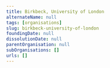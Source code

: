 ```yaml
---
title: Birkbeck, University of London
alternateName: null
tags: [organisations]
slug: birkbeck-university-of-london
foundingDate: null
dissolutionDate: null
parentOrganisation: null
subOrganisations: []
urls: []
---
```

